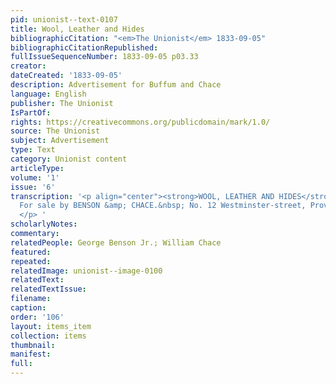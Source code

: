 ```yaml
---
pid: unionist--text-0107
title: Wool, Leather and Hides
bibliographicCitation: "<em>The Unionist</em> 1833-09-05"
bibliographicCitationRepublished: 
fullIssueSequenceNumber: 1833-09-05 p03.33
creator: 
dateCreated: '1833-09-05'
description: Advertisement for Buffum and Chace
language: English
publisher: The Unionist
IsPartOf: 
rights: https://creativecommons.org/publicdomain/mark/1.0/
source: The Unionist
subject: Advertisement
type: Text
category: Unionist content
articleType: 
volume: '1'
issue: '6'
transcription: '<p align="center"><strong>WOOL, LEATHER AND HIDES</strong></p> <p>
  For sale by BENSON &amp; CHACE.&nbsp; No. 12 Westminster-street, Providence, R.I.
  </p> '
scholarlyNotes: 
commentary: 
relatedPeople: George Benson Jr.; William Chace
featured: 
repeated: 
relatedImage: unionist--image-0100
relatedText: 
relatedTextIssue: 
filename: 
caption: 
order: '106'
layout: items_item
collection: items
thumbnail: 
manifest: 
full: 
---
```

